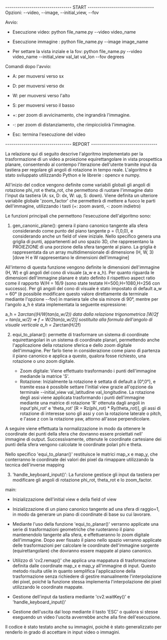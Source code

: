 --------------------------------- START --------------------------------- 
Opzioni: --video, --image, --initial_view, --fov

Avvio:
- Esecuzione video: python file_name.py --video video_name
- Esecuzione immagine : python file_name.py --image image_name

- Per settare la vista inziale e la fov: python file_name.py --video video_name --initial_view val_lat val_lon --fov degrees

Comandi dopo l'avvio:
- A: per muoversi verso sx
- D: per muoversi verso dx
- W: per muoversi verso l'alto
- S: per muoversi verso il basso

- +: per zoom di avvicinamento, che ingrandirà l'immagine.
- -: per zoom di distanziamento, che rimpicciolirà l'immagine.

- Esc: termina l'esecuzione del video

--------------------------------- REPORT --------------------------------- 

La relazione qui di seguito descrive l'algoritmo implementato per la trasformazione di un video a proiezione equirettangolare in vista prospettica planare, consentendo al contempo l'iterazione dell'utente tramite input da tastiera per regolare gli angoli di rotazione in tempo reale. L'algoritmo è stato sviluppato utilizzando Python e le librerie : opencv e numpy.

All'inizio del codice vengono definite come variabili globali gli angoli di rotazione phi_rot e theta_rot, che permettono di ruotare l'immagine dato l'input da tastiera (A: sx, D: dx, W: up, S: down).
Viene definita un ulteriore variabile globale 'zoom_factor' che permetterà di mettere a fuoco le parti dell'immagine, utilizzando i tasti (+: zoom avanti, -: zoom indietro)

Le funzioni principali che permettono l'esecuzione dell'algoritmo sono:

1. gen_canonic_plane(): 
genera il piano canonico tangente alla sfera considerando come punto del piano tangente p = (1,0,0), e considerando anche un field of view iniziale.
Nello specifico genera una griglia di punti, appartenenti ad uno spazio 3D, che rappresentano la PROIEZIONE di una porzione della sfera tangente al piano. La griglia è rappresentata da un array multidimensionale di dimensione (H, W, 3) [dove H e W rappresentano le dimensioni dell'immagine]

All'interno di questa funzione vengono definite le dimensioni dell'immagine (H, W) e gli angoli del cono di visuale (a_w e a_h). Per quanto riguarda le dimensioni dell'immagine planare è stato definito il rispettivo aspect ratio come il rapporto W/H = 16/9 (sono state testate H=500,H=1080,H=256 con successo). Per gli angoli del cono di visuale è stato impostato di default a_w = 60° (è possibile modificare questo valore direttamente da terminale mediante l'opzione --fov) in maniera tale che sia minore di 90°, mentre per l'angolo a_h è stata implementata la seguente espressione:

a_h = 2*arctan((H/W)*tan(a_w/2)) data dalla relazione trigonometrica [W/2f = tan(a_w/2) => f = W/2*tan(a_w/2)] sostituita alla formula dell'angolo di visuale verticale a_h = 2*arctan(H/2f)

2. equi_to_planar():
permette di trasformare un sistema di coordinate equirettangolari in un sistema di coordinate planari, permettendo anche l'applicazione della rotazione sferica e dello zoom digitale dell'immagine.
Per farlo tiene in considerazione come piano di partenza il piano canonico e applica a questo, qualora fosse richiesto, una rotazione o uno zoom digitale.

	- Zoom digitale: Viene effettuato trasformando i punti dell'immagine mediande la matrice 'S'.
	- Rotazione: Inizialmente la rotazione è settata di default a (0°,0°), e tramite essa è possibile settare l'initial view grazie all'opzione da terminale --initial_view val_latitudine val_longitudine. La rotazione degli assi viene applicata trasformando i punti dell'immagine mediante una matrice di rotazione 'R' ottenuta dagli angoli in input'phi_rot' e 'theta_rot' [R = Rz(phi_rot) * Ry(theta_rot)], gli assi di rotazione di interesse sono gli assi y con la rotazione laterale o pitch, e l'asse z con la rotazione yaw, attorno all'asse perpendicolare. 
	
A seguire viene effettuata la normalizzazione in modo da ottenere le coordinate dei punti della sfera che dovranno essere proiettati nell' immagine di output. Successivamente, ottenute le coordinate cartesiane dei punti della sfera vengono calcolate le coordinate polari phi e theta.

Nello specifico 'equi_to_planar()' restituisce le matrici map_x e map_y, che conterranno le coordinate dei valori dei pixel da rimappare utilizzando la tecnica dell'inverse mapping

3. 'handle_keyboard_input()':
La funzione gestisce gli input da tastiera per modificare gli angoli di rotazione phi_rot, theta_rot e lo zoom_factor. 


main:
- Inizializzazione dell'initial view e della field of view

- Inizializzazione di un piano canonico tangente ad una sfera di raggio=1, in modo da generare un piano di coordinate di base su cui lavorare.

- Mediante l'uso della funzione 'equi_to_planar()' verranno applicate una serie di trasformazioni geometriche che ruoteranno il piano mantenendolo tangente alla sfera, e effettueranno lo zoom digitale dell'immagine. Dopo aver fissato il piano nello spazio verranno applicate delle trasformazioni per calcolare le coordinate dell'immagine sorgente (equirettangolare) che dovranno essere mappate al piano canonico.

- Utilizzo di 'cv2.remap()' che applica una mappatura di trasformazione definita dalle coordinate map_x e map_y all'immagine di input. Questo metodo risulta utile in quanto semplifica l'applicazione della trasformazione senza richiedere di gestire manualmente l'interpolazione dei pixel, poiché la funzione stessa implementa l'interpolazione dei pixel utilizzando le coordinate mappate.

- Gestione dell'input da tastiera mediante 'cv2.waitKey()' e 'handle_keyboard_input()'

- Gestione dell'uscita dal loop mediante il tasto 'ESC' o qualora si stesse eseguendo un video l'uscita avverrebbe anche alla fine dell'esecuzione.


Il codice è stato testato anche su immagini, poichè è stato generalizzato per renderlo in grado di accettare in input video o immagini.
